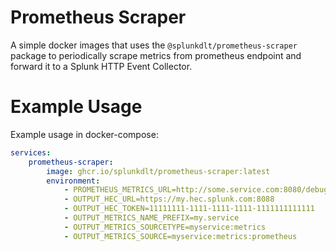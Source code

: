 # Prometheus Scraper

A simple docker images that uses the `@splunkdlt/prometheus-scraper` package to periodically scrape metrics from prometheus endpoint and forward it to a Splunk HTTP Event Collector.

# Example Usage

Example usage in docker-compose:

```yaml
services:
    prometheus-scraper:
        image: ghcr.io/splunkdlt/prometheus-scraper:latest
        environment:
            - PROMETHEUS_METRICS_URL=http://some.service.com:8080/debug/metrics/prometheus
            - OUTPUT_HEC_URL=https://my.hec.splunk.com:8088
            - OUTPUT_HEC_TOKEN=11111111-1111-1111-1111-1111111111111
            - OUTPUT_METRICS_NAME_PREFIX=my.service
            - OUTPUT_METRICS_SOURCETYPE=myservice:metrics
            - OUTPUT_METRICS_SOURCE=myservice:metrics:prometheus
```
